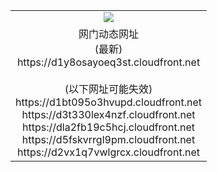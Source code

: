 ﻿<table>
  <tr></tr>
  <tr><td colspan=2 align=center><img src="https://d1y8osayoeq3st.cloudfront.net/Up/oGate.jpg" /></td></tr>
  <tr><td colspan=2 align=center>网门动态网址<br/>(最新)
<br>https://d1y8osayoeq3st.cloudfront.net
<br/><br/>(以下网址可能失效)
<br>https://d1bt095o3hvupd.cloudfront.net
<br>https://d3t330lex4nzf.cloudfront.net
<br>https://dla2fb19c5hcj.cloudfront.net
<br>https://d5fskvrrgl9pm.cloudfront.net
<br>https://d2vx1q7vwlgrcx.cloudfront.net
    </td>
  </tr>
</table>
